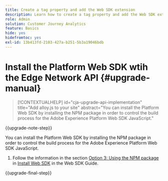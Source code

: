 ```yaml
---
title: Create a tag property and add the Web SDK extension
description: Learn how to create a tag property and add the Web SDK extension
role: Admin
solution: Customer Journey Analytics
feature: Basics
hide: yes
hidefromtoc: yes
exl-id: 13b413fd-2103-427a-b251-5b3a19046bdb
---
```

# Install the Platform Web SDK wtih the Edge Network API {#upgrade-manual}

<!-- markdownlint-disable MD034 -->

>[!CONTEXTUALHELP]
>id="cja-upgrade-api-implementation"
>title="Add alloy.js to your site"
>abstract="You can install the Platform Web SDK by installing the NPM package in order to control the build process for the Adobe Experience Platform Web SDK JavaScript."

<!-- markdownlint-enable MD034 -->

{{upgrade-note-step}}

You can install the Platform Web SDK by installing the NPM package in order to control the build process for the Adobe Experience Platform Web SDK JavaScript. 

1. Follow the information in the section [Option 3: Using the NPM package](https://experienceleague.adobe.com/en/docs/experience-platform/edge/fundamentals/installing-the-sdk#option-3-using-the-npm-package) in [Install Web SDK](https://experienceleague.adobe.com/en/docs/experience-platform/edge/fundamentals/installing-the-sdk) in the Web SDK Guide.

{{upgrade-final-step}}

